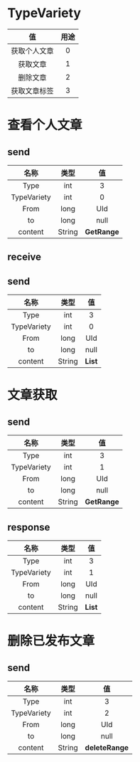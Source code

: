 # TypeVariety
| 值 | 用途 | 
|:----:|:----:|
| 获取个人文章 | 0 |
| 获取文章 | 1 |
| 删除文章 | 2 |
| 获取文章标签 | 3 |
# 查看个人文章
## send
| 名称 | 类型 | 值 |
|:----:|:----:|:----:|
|Type| int | 3 |
|TypeVariety| int | 0 |
|From| long | UId |
|to| long | null |
|content| String | **GetRange** |

## receive
## send
| 名称 | 类型 | 值 |
|:----:|:----:|:----:|
|Type| int | 3 |
|TypeVariety| int | 0 |
|From| long | UId |
|to| long | null |
|content| String | **List<Article>** |

# 文章获取


## send
| 名称 | 类型 | 值 |
|:----:|:----:|:----:|
|Type| int | 3 |
|TypeVariety| int | 1 |
|From| long | UId |
|to| long | null |
|content| String | **GetRange** |

## response
| 名称 | 类型 | 值 |
|:----:|:----:|:----:|
|Type| int | 3 |
|TypeVariety| int | 1 |
|From| long | UId |
|to| long | null |
|content| String | **List<Article>** |



# 删除已发布文章

## send
| 名称 | 类型 | 值 |
|:----:|:----:|:----:|
|Type| int | 3 |
|TypeVariety| int | 2 |
|From| long | UId |
|to| long | null |
|content| String | **deleteRange** |

